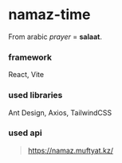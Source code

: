 # namaz-time
From arabic _prayer_ = **salaat**.
### framework
React, Vite
### used libraries
Ant Design, Axios, TailwindCSS
### used api
>  https://namaz.muftyat.kz/
